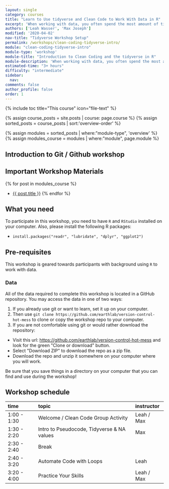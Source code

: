 ```yaml
---
layout: single
category: courses
title: "Learn to Use tidyverse and Clean Code to Work With Data in R"
excerpt: 'When working with data, you often spend the most amount of time cleaning your data. Learn how to write more efficient code using the tidyverse in R.'
authors: ['Leah Wasser', 'Max Joseph']
modified: '2020-04-02'
nav-title: "Tidyverse Workshop Setup"
permalink: /workshops/clean-coding-tidyverse-intro/
module: "clean-coding-tidyverse-intro"
module-type: 'workshop'
module-title: "Introduction to Clean Coding and the tidyverse in R"
module-description: 'When working with data, you often spend the most amount of time cleaning your data. Learn how to write more efficient code using the tidyverse in R.'
estimated-time: "3+ hours"
difficulty: "intermediate"
sidebar:
  nav:
comments: false
author_profile: false
order: 1
---
```


{% include toc title="This course" icon="file-text" %}

{% assign course_posts = site.posts | course: page.course %}
{% assign sorted_posts = course_posts | sort:'overview-order' %}

{% assign modules = sorted_posts | where:"module-type", 'overview' %}
{% assign modules_course = modules | where:"module", page.module %}

<div class="notice--info" markdown="1">

## <i class="fa fa-ship" aria-hidden="true"></i> Introduction to Git / Github workshop

## Important Workshop Materials

{% for post in modules_course %}
 * <a href="{{ site.url }}{{ post.permalink }}">{{ post.title }}</a>
{% endfor %}

## What you need

To participate in this workshop, you need to have `R` and `RStudio` installed on your
computer. Also, please install the following R packages:

<!--
Should we list packages like this? Another option would be:
install.packages(c('pak1', 'pak2', ...))
^ has a bit less duplication
-->

* `install.packages("readr", "lubridate", "dplyr", "ggplot2")`

## Pre-requisites

This workshop is geared towards participants with background using
`R` to work with data.

### Data

All of the data required to complete this workshop is located in a GitHub
repository.
You may access the data in one of two ways:

1. If you already use git or want to learn, set it up on your computer.
2. Then use `git clone https://github.com/earthlab/version-control-hot-mess` to
clone or copy the workshop repo to your computer.
3. If you are not comfortable using git or would rather download the repository:
 * Visit this url: <a href="https://github.com/earthlab/version-control-hot-mess" target = "_blank">https://github.com/earthlab/version-control-hot-mess</a> and look for
the green "Clone or download" button.
 * Select "Download ZIP" to download the repo as a zip file.
 * Download the repo and unzip it somewhere on your computer where you will work.

Be sure that you save things in a directory on your computer that you can find
and use during the workshop!

</div>

<!-- Still need to fill this schedule out? -->

## <i class="fa fa-calendar-check-o" aria-hidden="true"></i> Workshop schedule

| time        | topic                                               | instructor |
|:------------|:----------------------------------------------------|:-----------|
| 1:00 - 1:30 |   Welcome / Clean Code Group Activity |    Leah / Max    | 
| 1:30 - 2:20 | Intro to Pseudocode, Tidyverse & NA values | Max            |
| 2:30 - 2:40 | Break                                               |            |
| 2:40 - 3:20 | Automate Code with Loops            |   Leah      |
| 3:20 - 4:00 | Practice Your Skills             |   Leah  / Max    |
